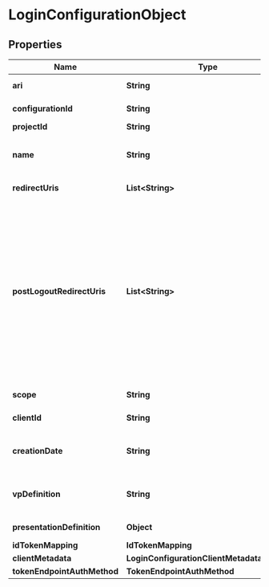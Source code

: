 # LoginConfigurationObject

## Properties

| Name                        | Type                                       | Description                                                                                                                                                                                                     | Notes      |
| --------------------------- | ------------------------------------------ | --------------------------------------------------------------------------------------------------------------------------------------------------------------------------------------------------------------- | ---------- |
| **ari**                     | **String**                                 | Configuration ari                                                                                                                                                                                               |            |
| **configurationId**         | **String**                                 | Configuration id                                                                                                                                                                                                | [optional] |
| **projectId**               | **String**                                 | Project id                                                                                                                                                                                                      |            |
| **name**                    | **String**                                 | User defined login configuration name                                                                                                                                                                           |            |
| **redirectUris**            | **List&lt;String&gt;**                     | OAuth 2.0 Redirect URIs                                                                                                                                                                                         | [optional] |
| **postLogoutRedirectUris**  | **List&lt;String&gt;**                     | Post Logout Redirect URIs, Used to redirect the user&#39;s browser to a specified URL after the logout process is complete. Must match the domain, port, scheme of at least one of the registered redirect URIs | [optional] |
| **scope**                   | **String**                                 | OAuth 2.0 Client Scope                                                                                                                                                                                          | [optional] |
| **clientId**                | **String**                                 | OAuth 2.0 Client ID                                                                                                                                                                                             |            |
| **creationDate**            | **String**                                 | OAuth 2.0 Client Creation Date                                                                                                                                                                                  |            |
| **vpDefinition**            | **String**                                 | VP definition in JSON stringify format                                                                                                                                                                          |            |
| **presentationDefinition**  | **Object**                                 | Presentation Definition                                                                                                                                                                                         | [optional] |
| **idTokenMapping**          | **IdTokenMapping**                         |                                                                                                                                                                                                                 |            |
| **clientMetadata**          | **LoginConfigurationClientMetadataOutput** |                                                                                                                                                                                                                 |            |
| **tokenEndpointAuthMethod** | **TokenEndpointAuthMethod**                |                                                                                                                                                                                                                 |            |
